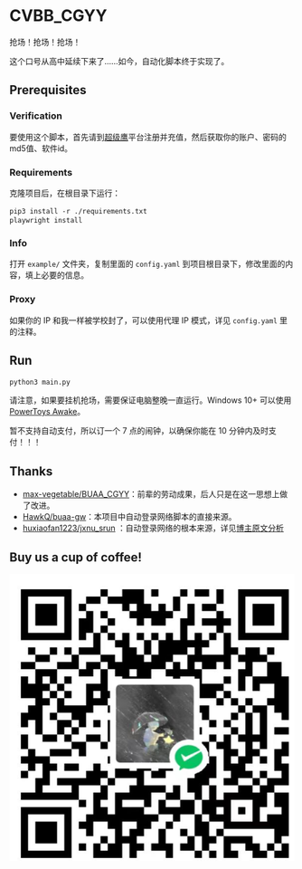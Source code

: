 # CVBB_CGYY

抢场！抢场！抢场！

这个口号从高中延续下来了……如今，自动化脚本终于实现了。

## Prerequisites

### Verification

要使用这个脚本，首先请到[超级鹰](https://www.chaojiying.com/)平台注册并充值，然后获取你的账户、密码的md5值、软件id。

### Requirements

克隆项目后，在根目录下运行：

```commandline
pip3 install -r ./requirements.txt
playwright install
```

### Info

打开 `example/` 文件夹，复制里面的 `config.yaml` 到项目根目录下，修改里面的内容，填上必要的信息。

### Proxy

如果你的 IP 和我一样被学校封了，可以使用代理 IP 模式，详见 `config.yaml` 里的注释。

## Run

```commandline
python3 main.py
```

请注意，如果要挂机抢场，需要保证电脑整晚一直运行。Windows 10+
可以使用 [PowerToys Awake](https://learn.microsoft.com/zh-cn/windows/powertoys/awake)。

暂不支持自动支付，所以订一个 7 点的闹钟，以确保你能在 10 分钟内及时支付！！！

## Thanks

- [max-vegetable/BUAA_CGYY](https://github.com/max-vegetable/BUAA_CGYY)：前辈的劳动成果，后人只是在这一思想上做了改进。
- [HawkQ/buaa-gw](https://github.com/HawkQ/buaa-gw)：本项目中自动登录网络脚本的直接来源。
- [huxiaofan1223/jxnu_srun](https://github.com/huxiaofan1223/jxnu_srun)
  ：自动登录网络的根本来源，详见[博主原文分析](https://blog.csdn.net/qq_41797946/article/details/89417722)

## Buy us a cup of coffee!

![xxk](sponsored.jpg)